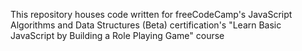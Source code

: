 This repository houses code written for freeCodeCamp's JavaScript Algorithms and Data Structures (Beta) certification's "Learn Basic JavaScript by Building a Role Playing Game" course
